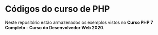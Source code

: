 # Códigos do curso de PHP
Neste repositório estão armazenados os exemplos vistos no **Curso PHP 7 Completo - Curso do Desenvolvedor Web 2020**.
